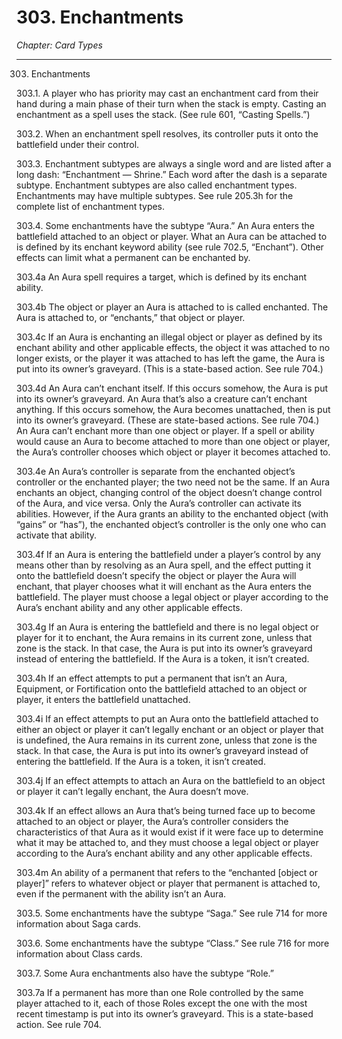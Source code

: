 # 303. Enchantments

*Chapter: Card Types*

---

303. Enchantments



303.1. A player who has priority may cast an enchantment card from their hand during a main phase of their turn when the stack is empty. Casting an enchantment as a spell uses the stack. (See rule 601, “Casting Spells.”)



303.2. When an enchantment spell resolves, its controller puts it onto the battlefield under their control.



303.3. Enchantment subtypes are always a single word and are listed after a long dash: “Enchantment — Shrine.” Each word after the dash is a separate subtype. Enchantment subtypes are also called enchantment types. Enchantments may have multiple subtypes. See rule 205.3h for the complete list of enchantment types.



303.4. Some enchantments have the subtype “Aura.” An Aura enters the battlefield attached to an object or player. What an Aura can be attached to is defined by its enchant keyword ability (see rule 702.5, “Enchant”). Other effects can limit what a permanent can be enchanted by.



303.4a An Aura spell requires a target, which is defined by its enchant ability.



303.4b The object or player an Aura is attached to is called enchanted. The Aura is attached to, or “enchants,” that object or player.



303.4c If an Aura is enchanting an illegal object or player as defined by its enchant ability and other applicable effects, the object it was attached to no longer exists, or the player it was attached to has left the game, the Aura is put into its owner’s graveyard. (This is a state-based action. See rule 704.)



303.4d An Aura can’t enchant itself. If this occurs somehow, the Aura is put into its owner’s graveyard. An Aura that’s also a creature can’t enchant anything. If this occurs somehow, the Aura becomes unattached, then is put into its owner’s graveyard. (These are state-based actions. See rule 704.) An Aura can’t enchant more than one object or player. If a spell or ability would cause an Aura to become attached to more than one object or player, the Aura’s controller chooses which object or player it becomes attached to.



303.4e An Aura’s controller is separate from the enchanted object’s controller or the enchanted player; the two need not be the same. If an Aura enchants an object, changing control of the object doesn’t change control of the Aura, and vice versa. Only the Aura’s controller can activate its abilities. However, if the Aura grants an ability to the enchanted object (with “gains” or “has”), the enchanted object’s controller is the only one who can activate that ability.



303.4f If an Aura is entering the battlefield under a player’s control by any means other than by resolving as an Aura spell, and the effect putting it onto the battlefield doesn’t specify the object or player the Aura will enchant, that player chooses what it will enchant as the Aura enters the battlefield. The player must choose a legal object or player according to the Aura’s enchant ability and any other applicable effects.



303.4g If an Aura is entering the battlefield and there is no legal object or player for it to enchant, the Aura remains in its current zone, unless that zone is the stack. In that case, the Aura is put into its owner’s graveyard instead of entering the battlefield. If the Aura is a token, it isn’t created.



303.4h If an effect attempts to put a permanent that isn’t an Aura, Equipment, or Fortification onto the battlefield attached to an object or player, it enters the battlefield unattached.



303.4i If an effect attempts to put an Aura onto the battlefield attached to either an object or player it can’t legally enchant or an object or player that is undefined, the Aura remains in its current zone, unless that zone is the stack. In that case, the Aura is put into its owner’s graveyard instead of entering the battlefield. If the Aura is a token, it isn’t created.



303.4j If an effect attempts to attach an Aura on the battlefield to an object or player it can’t legally enchant, the Aura doesn’t move.



303.4k If an effect allows an Aura that’s being turned face up to become attached to an object or player, the Aura’s controller considers the characteristics of that Aura as it would exist if it were face up to determine what it may be attached to, and they must choose a legal object or player according to the Aura’s enchant ability and any other applicable effects.



303.4m An ability of a permanent that refers to the “enchanted [object or player]” refers to whatever object or player that permanent is attached to, even if the permanent with the ability isn’t an Aura.



303.5. Some enchantments have the subtype “Saga.” See rule 714 for more information about Saga cards.



303.6. Some enchantments have the subtype “Class.” See rule 716 for more information about Class cards.



303.7. Some Aura enchantments also have the subtype “Role.”



303.7a If a permanent has more than one Role controlled by the same player attached to it, each of those Roles except the one with the most recent timestamp is put into its owner’s graveyard. This is a state-based action. See rule 704.


